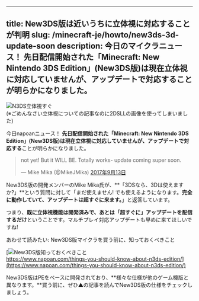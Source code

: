 
---
title: New3DS版は近いうちに立体視に対応することが判明
slug: /minecraft-je/howto/new3ds-3d-update-soon
description: 今日のマイクラニュース！ 先日配信開始された「Minecraft: New Nintendo 3DS Edition」(New3DS版)は現在立体視に対応していませんが、アップデートで対応することが明らかになりました。
---

![N3DS立体視すぐ](https://cdn-ak.f.st-hatena.com/images/fotolife/s/sasigume/20210208/20210208123600.png)  
(※ごめんなさい立体視についての記事なのに2DSLLの画像を使ってしまいました)

今日napoanニュース！ **先日配信開始された「Minecraft: New Nintendo 3DS Edition」(New3DS版)は現在立体視に対応していませんが、アップデートで対応する**ことが明らかになりました。

> not yet! But it WILL BE. Totally works- update coming super soon.
> 
> — Mike Mika (@MikeJMika) [2017年9月13日](https://twitter.com/MikeJMika/status/908090995547369472)

New3DS版の開発メンバーのMike Mika氏が、**「3DSなら、3Dは使えますか?」**という質問に対して「まだ使えません! でも使えるようになります。**完全に動作していて、アップデートは超すぐに来ます。**」と返答しています。

つまり、**既に立体視機能は開発済みで、あとは「超すぐに」アップデートを配信するだけ**ということです。マルチプレイ対応アップデートも早めに来てほしいですね!

あわせて読みたい: New3DS版マイクラを買う前に、知っておくべきこと

[![New3DS版知っておくべきこと](https://cdn-ak.f.st-hatena.com/images/fotolife/s/sasigume/20210208/20210208101601.png)  
https://www.napoan.com/things-you-should-know-about-n3ds-edition/](https://www.napoan.com/things-you-should-know-about-n3ds-edition/)

New3DS版はPEをベースに開発されており、**様々な仕様が他のゲーム機版と異なります。**買う前に、ぜひ▲の記事を読んでNew3DS版の仕様をチェックしましょう。
